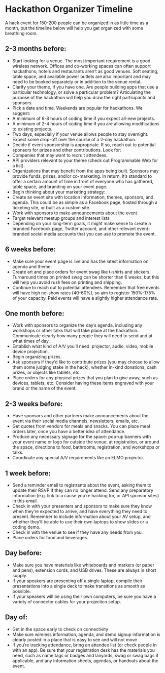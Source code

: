 # Hackathon Organizer Timeline
A hack event for 150-200 people can be organized in as little time as a month, but the timeline below will help you get organized with some breathing room.

## 2-3 months before:
*	Start looking for a venue. The most important requirement is a good wireless network. Offices and co-working spaces can often support hackathons; hotels and restaurants aren’t as good venues. Soft seating, table space, and available power outlets are also important and may need to be booked separately or in addition to the venue rental.
*	Clarify your theme, if you have one. Are people building apps that use a particular technology, or solve a particular problem? Articulating the purpose of the hackathon will help you draw the right participants and sponsors.
*	Pick a date and time. Weekends are popular for hackathons. We suggest:
 *	A minimum of 6-8 hours of coding time if you expect all-new projects.
 *	A minimum of 2-4 hours of coding time if you are allowing modifications to existing projects.
 *	Two days, especially if your venue allows people to stay overnight. Expect some drop-off over the course of a 2-day hackathon.
*	Decide if event sponsorship is appropriate. If so, reach out to potential sponsors for prizes and other contributions. Look for:
 *	Companies that may want to recruit attendees.
 *	API providers relevant to your theme (check out Programmable Web for a list).
 *	Organizations that may benefit from the apps being built.
Sponsors may provide funds, prizes, and/or co-marketing. In return, it’s standard to offer a certain amount of time in front of everyone who has gathered, table space, and branding on your event page.
*	Begin thinking about your marketing strategy:
 *	Create an event site with location information, themes, sponsors, and agenda. This could be as simple as a Facebook page, hosted through a ticketing site, or built as a custom site.
 *	Work with sponsors to make announcements about the event
 *	Target relevant meetup groups and interest lists
 *	Depending on your long-term goals, it might make sense to create a branded Facebook page, Twitter account, and other relevant event-branded social media accounts that you can use to promote the event.

## 6 weeks before:
*	Make sure your event page is live and has the latest information on agenda and theme.
*	Create art and place orders for event swag like t-shirts and stickers. Turnaround times on printed swag can be shorter than 6 weeks, but this will help you avoid rush fees on printing and shipping.
*	Continue to reach out to potential attendees. Remember that free events will have high no-show rates (40-60%), so aim to register 150%-175% of your capacity. Paid events will have a slightly higher attendance rate.

## One month before:
*	Work with sponsors to organize the day’s agenda, including any workshops or other talks that will take place at the hackathon. Communicate clearly how many people they will need to send and at what times of day.
*	Establish what kind of A/V you’ll need: projector, audio, video, mobile device projection. 
*	Begin organizing prizes. 
 *	Ask sponsors if they’d like to contribute prizes (you may choose to allow them some judging stake in the hack), whether in-kind donations, cash prizes, or objects like tablets, etc.
 *	Place orders for any physical prizes that you plan to give away, such as devices, tablets, etc. Consider having these items engraved with your brand or the name of the event.

## 2-3 weeks before:
*	Have sponsors and other partners make announcements about the event via their social media channels, newsletters, emails, etc.
*	Get quotes from vendors for meals and snacks. You can place meal orders later, once you have a better idea of attendance.
*	Produce any necessary signage for the space: pop-up banners with your event name or logo for outside the venue, at registration, or around the space, directions to food, bathrooms, registration, and workshops or talks.
*	Coordinate any special A/V requirements like an ELMO projector.

## 1 week before:
*	Send a reminder email to registrants about the event, asking them to update their RSVP if they can no longer attend. Send any preparatory information (e.g. link to a cause you’re hacking for, or API sponsor sites) in this email.
*	Check in with your presenters and sponsors to make sure they know when they’re expected to arrive, and have everything they need to present. Remember to include information about your AV setup, and whether they’ll be able to use their own laptops to show slides or a coding demo.
*	Check in with the venue to see if they have any needs from you.
*	Place orders for food and beverages.

## Day before:
*	Make sure you have materials like whiteboards and markers (or paper and pens), extension cords, and USB drives. These are always in short supply.
*	If your speakers are presenting off a single laptop, compile their presentations into a single deck to make transitions as smooth as possible.
*	If your speakers will be using their own computers, be sure you have a variety of connector cables for your projection setup.

## Day of:
*	Get in the space early to check on connectivity
*	Make sure wireless information, agenda, and demo signup information is clearly posted in a place that is easy to see and will not move
*	If you’re tracking attendance, bring an attendee list (or check people in with an app). Be sure that your registration desk has the materials you need, such as name tags or badges and lanyards, swag or swag bags if applicable, and any information sheets, agendas, or handouts about the event.


